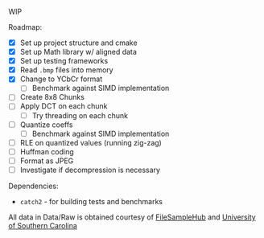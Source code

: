 WIP

Roadmap:
- [x] Set up project structure and cmake
- [x] Set up Math library w/ aligned data
- [x] Set up testing frameworks
- [x] Read `.bmp` files into memory
- [x] Change to YCbCr format
  - [ ] Benchmark against SIMD implementation
- [ ] Create 8x8 Chunks
- [ ] Apply DCT on each chunk
  - [ ] Try threading on each chunk
- [ ] Quantize coeffs
  - [ ] Benchmark against SIMD implementation
- [ ] RLE on quantized values (running zig-zag)
- [ ] Huffman coding
- [ ] Format as JPEG
- [ ] Investigate if decompression is necessary

Dependencies:
- `catch2` - for building tests and benchmarks

All data in Data/Raw is obtained courtesy of [FileSampleHub](https://filesampleshub.com/format/image/bmp) and [University of Southern Carolina](https://people.math.sc.edu/Burkardt/data/bmp/bmp.html)

